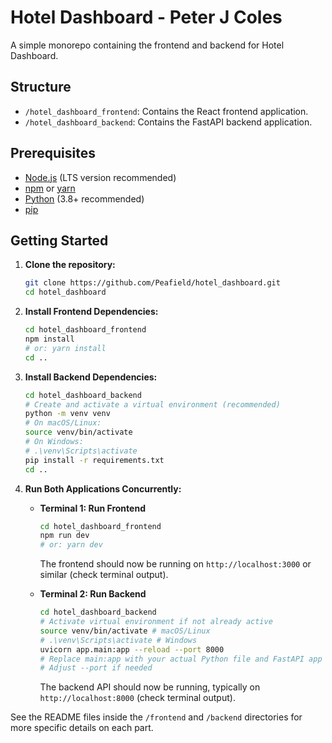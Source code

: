 # Hotel Dashboard - Peter J Coles

A simple monorepo containing the frontend and backend for Hotel Dashboard.

## Structure

-   `/hotel_dashboard_frontend`: Contains the React frontend application.
-   `/hotel_dashboard_backend`: Contains the FastAPI backend application.

## Prerequisites

-   [Node.js](https://nodejs.org/) (LTS version recommended)
-   [npm](https://www.npmjs.com/) or [yarn](https://yarnpkg.com/)
-   [Python](https://www.python.org/) (3.8+ recommended)
-   [pip](https://pip.pypa.io/en/stable/installation/)

## Getting Started

1.  **Clone the repository:**
    ```bash
    git clone https://github.com/Peafield/hotel_dashboard.git
    cd hotel_dashboard
    ```

2.  **Install Frontend Dependencies:**
    ```bash
    cd hotel_dashboard_frontend
    npm install
    # or: yarn install
    cd ..
    ```

3.  **Install Backend Dependencies:**
    ```bash
    cd hotel_dashboard_backend
    # Create and activate a virtual environment (recommended)
    python -m venv venv
    # On macOS/Linux:
    source venv/bin/activate
    # On Windows:
    # .\venv\Scripts\activate
    pip install -r requirements.txt
    cd ..
    ```

4.  **Run Both Applications Concurrently:**

    * **Terminal 1: Run Frontend**
        ```bash
        cd hotel_dashboard_frontend
        npm run dev
        # or: yarn dev
        ```
        The frontend should now be running on `http://localhost:3000` or similar (check terminal output).

    * **Terminal 2: Run Backend**
        ```bash
        cd hotel_dashboard_backend
        # Activate virtual environment if not already active
        source venv/bin/activate # macOS/Linux
        # .\venv\Scripts\activate # Windows
        uvicorn app.main:app --reload --port 8000
        # Replace main:app with your actual Python file and FastAPI app instance
        # Adjust --port if needed
        ```
        The backend API should now be running, typically on `http://localhost:8000` (check terminal output).

See the README files inside the `/frontend` and `/backend` directories for more specific details on each part.